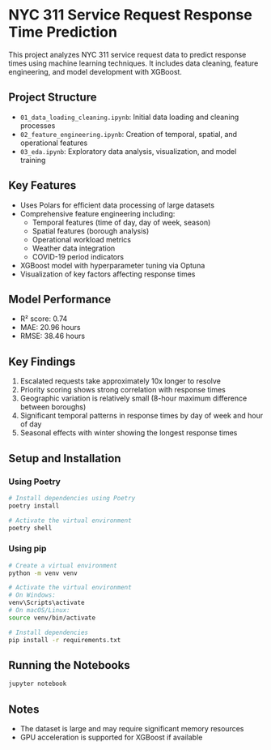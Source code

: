 # NYC 311 Service Request Response Time Prediction

This project analyzes NYC 311 service request data to predict response times using machine learning techniques. It includes data cleaning, feature engineering, and model development with XGBoost.

## Project Structure

- `01_data_loading_cleaning.ipynb`: Initial data loading and cleaning processes
- `02_feature_engineering.ipynb`: Creation of temporal, spatial, and operational features
- `03_eda.ipynb`: Exploratory data analysis, visualization, and model training

## Key Features

- Uses Polars for efficient data processing of large datasets
- Comprehensive feature engineering including:
  - Temporal features (time of day, day of week, season)
  - Spatial features (borough analysis)
  - Operational workload metrics
  - Weather data integration
  - COVID-19 period indicators
- XGBoost model with hyperparameter tuning via Optuna
- Visualization of key factors affecting response times

## Model Performance

- R² score: 0.74
- MAE: 20.96 hours
- RMSE: 38.46 hours

## Key Findings

1. Escalated requests take approximately 10x longer to resolve
2. Priority scoring shows strong correlation with response times
3. Geographic variation is relatively small (8-hour maximum difference between boroughs)
4. Significant temporal patterns in response times by day of week and hour of day
5. Seasonal effects with winter showing the longest response times

## Setup and Installation

### Using Poetry

```bash
# Install dependencies using Poetry
poetry install

# Activate the virtual environment
poetry shell
```

### Using pip

```bash
# Create a virtual environment
python -m venv venv

# Activate the virtual environment
# On Windows:
venv\Scripts\activate
# On macOS/Linux:
source venv/bin/activate

# Install dependencies
pip install -r requirements.txt
```

## Running the Notebooks

```bash
jupyter notebook
```

## Notes

- The dataset is large and may require significant memory resources
- GPU acceleration is supported for XGBoost if available
